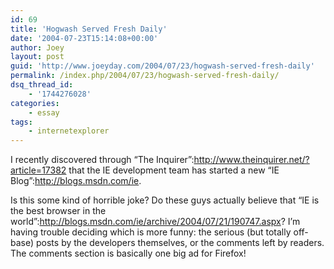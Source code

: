 ```yaml
---
id: 69
title: 'Hogwash Served Fresh Daily'
date: '2004-07-23T15:14:08+00:00'
author: Joey
layout: post
guid: 'http://www.joeyday.com/2004/07/23/hogwash-served-fresh-daily'
permalink: /index.php/2004/07/23/hogwash-served-fresh-daily/
dsq_thread_id:
    - '1744276028'
categories:
    - essay
tags:
    - internetexplorer
---
```


I recently discovered through “The Inquirer”:http://www.theinquirer.net/?article=17382 that the IE development team has started a new “IE Blog”:http://blogs.msdn.com/ie.

Is this some kind of horrible joke? Do these guys actually believe that “IE is the best browser in the world”:http://blogs.msdn.com/ie/archive/2004/07/21/190747.aspx? I’m having trouble deciding which is more funny: the serious (but totally off-base) posts by the developers themselves, or the comments left by readers. The comments section is basically one big ad for Firefox!